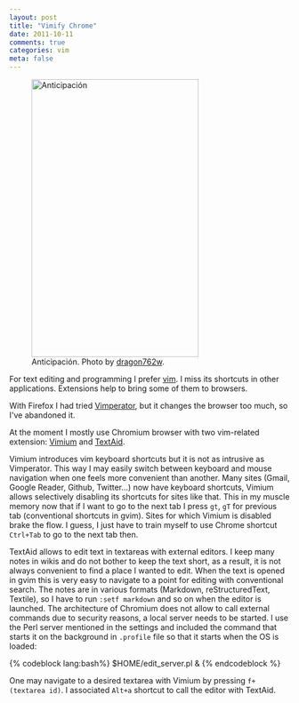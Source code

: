 ```yaml
---
layout: post
title: "Vimify Chrome"
date: 2011-10-11
comments: true
categories: vim
meta: false
---
```


<figure>
<a href="http://www.flickr.com/photos/dragon762w/4702513215/" title="Anticipación by dragon762w (not much time right now), on Flickr"><img src="http://farm5.static.flickr.com/4036/4702513215_33dd176b5e.jpg" width="300" height="500" alt="Anticipación"></a>
<figcaption>
Anticipación. Photo by <a href="http://www.flickr.com/photos/dragon762w/">dragon762w</a>.
</figcaption>
</figure>

For text editing and programming I prefer [vim](http://www.vim.org/). I miss its shortcuts in other applications. Extensions help to bring some of them to browsers.

<!--more-->

With Firefox I had tried [Vimperator](http://vimperator.org/), but it changes the browser too much, so I've abandoned it.

At the moment I mostly use Chromium browser with two vim-related extension: [Vimium](https://chrome.google.com/webstore/detail/dbepggeogbaibhgnhhndojpepiihcmeb) and [TextAid](https://chrome.google.com/webstore/detail/ppoadiihggafnhokfkpphojggcdigllp).

Vimium introduces vim keyboard shortcuts but it is not as intrusive as Vimperator. This way I may easily switch between keyboard and mouse navigation when one feels more convenient than another. Many sites (Gmail, Google Reader, Github, Twitter...) now have keyboard shortcuts, Vimium allows selectively disabling its shortcuts for sites like that. This in my muscle memory now that if I want to go to the next tab I press `gt`, `gT` for previous tab (conventional shortcuts in gvim). Sites for which Vimium is disabled brake the flow. I guess, I just have to train myself to use Chrome shortcut `Ctrl+Tab` to go to the next tab then.

TextAid allows to edit text in textareas with external editors. I keep many notes in wikis and do not bother to keep the text short, as a result, it is not always convenient to find a place I wanted to edit. When the text is opened in gvim this is very easy to navigate to a point for editing with conventional search. The notes are in various formats (Markdown, reStructuredText, Textile), so I have to run `:setf markdown` and so on when the editor is launched. The architecture of Chromium does not allow to call external commands due to security reasons, a local server needs to be started. I use the Perl server mentioned in the settings and included the command that starts it on the background in `.profile` file so that it starts when the OS is loaded:

{% codeblock lang:bash%}
$HOME/edit_server.pl &
{% endcodeblock %}

One may navigate to a desired textarea with Vimium by pressing `f+(textarea id)`. I associated `Alt+a` shortcut to call the editor with TextAid.
